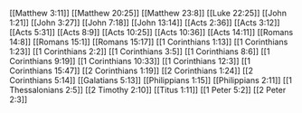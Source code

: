[[Matthew 3:11]]
[[Matthew 20:25]]
[[Matthew 23:8]]
[[Luke 22:25]]
[[John 1:21]]
[[John 3:27]]
[[John 7:18]]
[[John 13:14]]
[[Acts 2:36]]
[[Acts 3:12]]
[[Acts 5:31]]
[[Acts 8:9]]
[[Acts 10:25]]
[[Acts 10:36]]
[[Acts 14:11]]
[[Romans 14:8]]
[[Romans 15:1]]
[[Romans 15:17]]
[[1 Corinthians 1:13]]
[[1 Corinthians 1:23]]
[[1 Corinthians 2:2]]
[[1 Corinthians 3:5]]
[[1 Corinthians 8:6]]
[[1 Corinthians 9:19]]
[[1 Corinthians 10:33]]
[[1 Corinthians 12:3]]
[[1 Corinthians 15:47]]
[[2 Corinthians 1:19]]
[[2 Corinthians 1:24]]
[[2 Corinthians 5:14]]
[[Galatians 5:13]]
[[Philippians 1:15]]
[[Philippians 2:11]]
[[1 Thessalonians 2:5]]
[[2 Timothy 2:10]]
[[Titus 1:11]]
[[1 Peter 5:2]]
[[2 Peter 2:3]]
